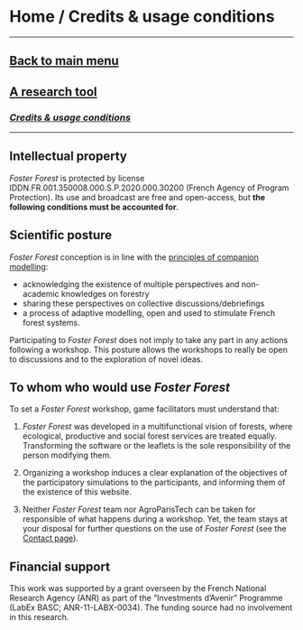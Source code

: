 # Home /  Credits & usage conditions

***
## [Back to main menu](https://timotheefouqueray.github.io/fosterforest/english/home-eng)
## [A research tool](https://timotheefouqueray.github.io/fosterforest/recherche/recherche-eng)
### *[Credits & usage conditions](https://timotheefouqueray.github.io/fosterforest/english/credits-utilisation-eng)*
***


## Intellectual property

_Foster Forest_ is protected by license IDDN.FR.001.350008.000.S.P.2020.000.30200 (French Agency of Program Protection). Its use and broadcast are free and open-access, but **the following conditions must be accounted for**.

## Scientific posture

_Foster Forest_ conception is in line with the [principles of companion modelling](https://collaboratif.cirad.fr/alfresco/s/d/workspace/SpacesStore/38509a15-6a43-42f8-9cf8-7c31370d2cc4/Leteurtre_2013_ComMod.pdf):
- acknowledging the existence of multiple perspectives and non-academic knowledges on forestry
- sharing these perspectives on collective discussions/debriefings
- a process of adaptive modelling, open and used to stimulate French forest systems.

Participating to _Foster Forest_ does not imply to take any part in any actions following a workshop. This posture allows the workshops to really be open to discussions and to the exploration of novel ideas.
 
## To whom who would use _Foster Forest_

To set a _Foster Forest_ workshop, game facilitators must understand that:

1. _Foster Forest_ was developed in a multifunctional vision of forests, where ecological, productive and social forest services are treated equally. Transforming the software or the leaflets is the sole responsibility of the person modifying them.

2. Organizing a workshop induces a clear explanation of the objectives of the participatory simulations to the participants, and informing them of the existence of this website.

3. Neither _Foster Forest_ team nor AgroParisTech can be taken for responsible of what happens during a workshop. Yet, the team stays at your disposal for further questions on the use of _Foster Forest_ (see the [Contact page](https://timotheefouqueray.github.io/fosterforest/english/contact-eng)).

## Financial support

This work was supported by a grant overseen by the French National Research Agency (ANR) as part of the “Investments d’Avenir” Programme (LabEx BASC; ANR-11-LABX-0034). The funding source had no involvement in this research.
